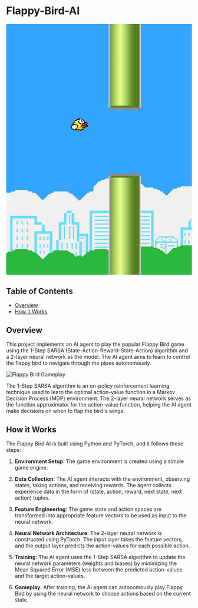 # Flappy-Bird-AI
![Flappy Bird AI](images/flappy_bird_ai.jpg)

## Table of Contents

- [Overview](#overview)
- [How it Works](#how-it-works)

## Overview

This project implements an AI agent to play the popular Flappy Bird game using the 1-Step SARSA (State-Action-Reward-State-Action) algorithm and a 2-layer neural network as the model. The AI agent aims to learn to control the flappy bird to navigate through the pipes autonomously.

![Flappy Bird Gameplay](flappy_bird_gameplay.gif)

The 1-Step SARSA algorithm is an on-policy reinforcement learning technique used to learn the optimal action-value function in a Markov Decision Process (MDP) environment. The 2-layer neural network serves as the function approximator for the action-value function, helping the AI agent make decisions on when to flap the bird's wings.

## How it Works

The Flappy Bird AI is built using Python and PyTorch, and it follows these steps:

1. **Environment Setup**: The game environment is created using a simple game engine.

2. **Data Collection**: The AI agent interacts with the environment, observing states, taking actions, and receiving rewards. The agent collects experience data in the form of (state, action, reward, next state, next action) tuples.

3. **Feature Engineering**: The game state and action spaces are transformed into appropriate feature vectors to be used as input to the neural network.

4. **Neural Network Architecture**: The 2-layer neural network is constructed using PyTorch. The input layer takes the feature vectors, and the output layer predicts the action-values for each possible action.

5. **Training**: The AI agent uses the 1-Step SARSA algorithm to update the neural network parameters (weights and biases) by minimizing the Mean Squared Error (MSE) loss between the predicted action-values and the target action-values.

6. **Gameplay**: After training, the AI agent can autonomously play Flappy Bird by using the neural network to choose actions based on the current state.